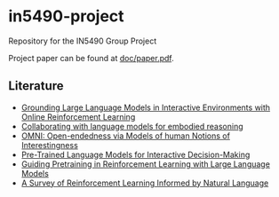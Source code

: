 # in5490-project

Repository for the IN5490 Group Project

Project paper can be found at [doc/paper.pdf](doc/paper.pdf).


## Literature

* [Grounding Large Language Models in Interactive Environments with Online Reinforcement Learning](https://arxiv.org/abs/2302.02662)
* [Collaborating with language models for embodied reasoning](https://arxiv.org/abs/2302.00763)
* [OMNI: Open-endedness via Models of human Notions of Interestingness](https://arxiv.org/abs/2306.01711)
* [Pre-Trained Language Models for Interactive Decision-Making](https://proceedings.neurips.cc/paper_files/paper/2022/hash/ca3b1f24fc0238edf5ed1ad226b9d655-Abstract-Conference.html)
* [Guiding Pretraining in Reinforcement Learning with Large Language Models](https://arxiv.org/abs/2302.06692)
* [A Survey of Reinforcement Learning Informed by Natural Language](https://arxiv.org/abs/1906.03926)


